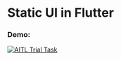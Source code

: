 # Static UI in Flutter

### Demo: 
[![AITL Trial Task](https://i.imgur.com/01ZLaWy.png)](https://github.com/An7orAhmed/trial_task_aitl/blob/master/demo.webm)
